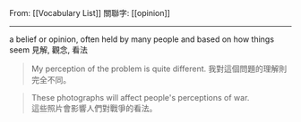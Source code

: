 From: [[Vocabulary List]]
關聯字: [[opinion]]

---

 a belief or opinion,  often held by many people and based on how things seem
 見解, 觀念, 看法  
 
 >My perception of the problem is quite different. 
 >我對這個問題的理解則完全不同。 
 
 >These photographs will affect people's perceptions of war.  
 >這些照片會影響人們對戰爭的看法。